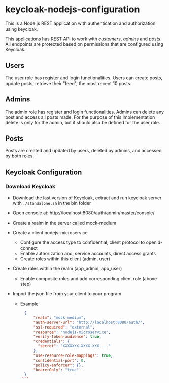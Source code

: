# keycloak-nodejs-configuration

This is a Node.js REST application with authentication and authorization using keycloak.

This applications has REST API to work with _customers_, _admins_ and _posts_. All endpoints are protected
based on permissions that are configured using Keycloak.

## Users
The  user role has register and login functionalities. Users can create posts, update posts, retrieve their "feed", the most recent 10 posts.

## Admins
The  admin role has register and login functionalities. Admins can delete any post and access all posts made. For the purpose of this implementation delete is only for the admin, but it should also be defined for the user role. 

## Posts
Posts are created and updated by users, deleted by admins, and accessed by both roles.


## Keycloak Configuration

### Download Keycloak
- Download the last version of Keycloak, extract and run keycloak server with `./standalone.sh` in the bin folder
- Open console at: http://localhost:8080/auth/admin/master/console/
- Create a realm in the server called mock-medium
- Create a client nodejs-microservice
    - Configure the access type to confidential, client protocol to openid-connect
    - Enable authorization and, service accounts, direct access grants
    - Create roles within this client (admin, user)
- Create roles within the realm (app_admin, app_user)
    - Enable composite roles and add corresponding client role (above step)

- Import the json file from your client to your program
    - Example 
   ```json
        {
            "realm": "mock-medium",
            "auth-server-url": "http://localhost:8080/auth/",
            "ssl-required": "external",
            "resource": "nodejs-microservice",
            "verify-token-audience": true,
            "credentials": {
              "secret": "XXXXXXX-XXXX-XXX...."
            },
            "use-resource-role-mappings": true,
            "confidential-port": 0,
            "policy-enforcer": {},
            "bearerOnly": "true"
        }
       ```